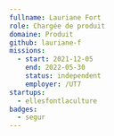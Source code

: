 ```yaml
---
fullname: Lauriane Fort
role: Chargée de produit
domaine: Produit
github: lauriane-f
missions:
  - start: 2021-12-05
    end: 2022-05-30
    status: independent
    employer: /UT7
startups:
  - ellesfontlaculture
badges:
  - segur
---
```



